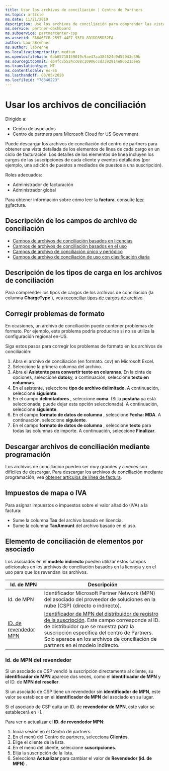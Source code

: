 ```yaml
---
title: Usar los archivos de conciliación | Centro de Partners
ms.topic: article
ms.date: 11/21/2019
description: Use los archivos de conciliación para comprender las vistas detalladas de elementos de línea de los cargos del centro de Partners.
ms.service: partner-dashboard
ms.subservice: partnercenter-csp
ms.assetid: FA6A6FCB-2597-44E7-93F8-8D1DD35D52EA
author: LauraBrenner
ms.author: labrenne
ms.localizationpriority: medium
ms.openlocfilehash: 6bb65718159019c9ae47aa384524d9d52043d39b
ms.sourcegitcommit: eb4fc25524cc68c10906ccd3392914e805213ee5
ms.translationtype: MT
ms.contentlocale: es-ES
ms.lasthandoff: 03/05/2020
ms.locfileid: "78340223"
---
```

# <a name="use-your-reconciliation-files"></a>Usar los archivos de conciliación

Dirigido a:

- Centro de asociados
- Centro de partners para Microsoft Cloud for US Government

Puede descargar los archivos de conciliación del centro de partners para obtener una vista detallada de los elementos de línea de cada cargo en un ciclo de facturación. Los detalles de los elementos de línea incluyen los cargos de las suscripciones de cada cliente y eventos detallados (por ejemplo, una adición de puestos a mediados de puestos a una suscripción).

Roles adecuados:

- Administrador de facturación
- Administrador global

Para obtener información sobre cómo leer la **factura**, consulte [leer su](read-your-bill.md)factura.

## <a name="understand-reconciliation-file-fields"></a>Descripción de los campos de archivo de conciliación

- [Campos de archivos de conciliación basados en licencias](license-based-recon-files.md)
- [Campos de archivos de conciliación basados en el uso](usage-based-recon-files.md)
- [Campos de archivo de conciliación único y periódico](one-time-recurring-recon-files.md)
- [Campos de archivo de conciliación de uso con clasificación diaria](daily-rated-usage-recon-files.md)

## <a name="understand-charge-types-in-reconciliation-files"></a>Descripción de los tipos de carga en los archivos de conciliación

Para comprender los tipos de cargos de los archivos de conciliación (la columna **ChargeType** ), vea [reconciliar tipos de cargos de archivo](recon-file-charge-types.md).

## <a name="fix-formatting-issues"></a>Corregir problemas de formato

En ocasiones, un archivo de conciliación puede contener problemas de formato. Por ejemplo, este problema podría producirse si no se utiliza la configuración regional en-US.

Siga estos pasos para corregir los problemas de formato en los archivos de conciliación:

1. Abra el archivo de conciliación (en formato. csv) en Microsoft Excel.
2. Seleccione la primera columna del archivo.
3. Abra el **Asistente para convertir texto en columnas**. En la cinta de opciones, seleccione **datos**y, a continuación, seleccione **texto en columnas**.
4. En el asistente, seleccione **tipo de archivo delimitado**. A continuación, seleccione **siguiente**.
5. En el campo **delimitadores** , seleccione **coma**. (Si la **pestaña** ya está seleccionada, puede dejar esta opción seleccionada). A continuación, seleccione **siguiente**.
6. En el campo **formato de datos de columna** , seleccione **Fecha: MDA**. A continuación, seleccione **siguiente**.
7. En el campo **formato de datos de columna** , seleccione **texto** para todas las columnas de importe. A continuación, seleccione **Finalizar**.

## <a name="download-reconciliation-files-programmatically"></a>Descargar archivos de conciliación mediante programación

Los archivos de conciliación pueden ser muy grandes y a veces son difíciles de descargar. Para descargar los archivos de conciliación mediante programación, vea [obtener artículos de línea de factura](https://docs.microsoft.com/partner-center/develop/get-invoiceline-items).

## <a name="map-taxes-or-vat"></a>Impuestos de mapa o IVA

Para asignar impuestos o impuestos sobre el valor añadido (IVA) a la factura:

- Sume la columna **Tax** del archivo basado en licencia.
- Sume la columna **TaxAmount** del archivo basado en el uso.

## <a name="itemize-reconciliation-files-by-partner"></a>Elemento de conciliación de elementos por asociado

Los asociados en el **modelo indirecto** pueden utilizar estos campos adicionales en los archivos de conciliación basados en la licencia y en el uso para que los revendan los archivos.

| Id. de MPN | Descripción |
| ------ | ----------- |
| Id. de MPN | Identificador Microsoft Partner Network (MPN) del asociado del proveedor de soluciones en la nube (CSP) (directo o indirecto). |
| [ID. de revendedor MPN](#reseller-mpn-id) | [Identificador de MPN del distribuidor de registro de la suscripción](#reseller-mpn-id). Este campo corresponde al ID. de distribuidor que se muestra para la suscripción específica del centro de Partners. Solo aparece en los archivos de conciliación de partners en el modelo indirecto. |

### <a name="reseller-mpn-id"></a>Id. de MPN del revendedor

Si un asociado de CSP vendió la suscripción directamente al cliente, su **identificador de MPN** aparece dos veces, como el **identificador de MPN** y el ID. de **MPN del reseller**.

Si un asociado de CSP tiene un revendedor sin **identificador de MPN**, este valor se establece en el **identificador de MPN** del asociado en su lugar.

Si el asociado de CSP quita un ID. de **revendedor de MPN**, este valor se establecerá en *-1*.

Para ver o actualizar el **ID. de revendedor MPN**:

1. Inicia sesión en el Centro de partners.
2. En el menú del Centro de partners, selecciona **Clientes**.
3. Elige el cliente de la lista.
4. En el menú del cliente, seleccione **suscripciones**.
5. Elija la suscripción de la lista.
6. Selecciona **Actualizar** para cambiar el valor de **Revendedor (id. de MPN)** .

